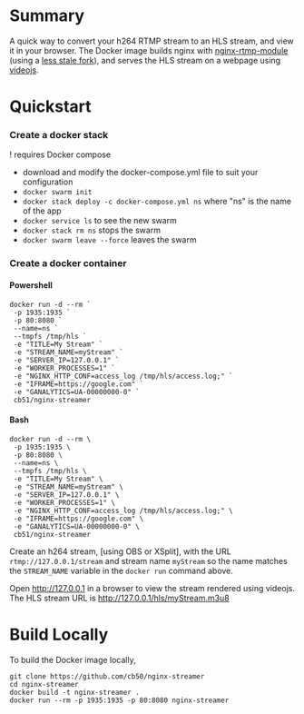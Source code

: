 # Summary

A quick way to convert your h264 RTMP stream to an HLS stream, and view it in your browser. The Docker image builds nginx with [nginx-rtmp-module](https://github.com/arut/nginx-rtmp-module) (using a [less stale fork](https://github.com/sergey-dryabzhinsky/nginx-rtmp-module)), and serves the HLS stream on a webpage using [videojs](https://github.com/videojs).

# Quickstart

### Create a docker stack
! requires Docker compose
* download and modify the docker-compose.yml file to suit your configuration
* ``docker swarm init``
* ``docker stack deploy -c docker-compose.yml ns`` where "ns" is the name of the app
* ``docker service ls`` to see the new swarm
* ``docker stack rm ns`` stops the swarm
* ``docker swarm leave --force`` leaves the swarm


### Create a docker container

#### Powershell
```
docker run -d --rm `
 -p 1935:1935 `
 -p 80:8080 `
 --name=ns `
 --tmpfs /tmp/hls `
 -e "TITLE=My Stream" `
 -e "STREAM_NAME=myStream" `
 -e "SERVER_IP=127.0.0.1" `
 -e "WORKER_PROCESSES=1" `
 -e "NGINX_HTTP_CONF=access_log /tmp/hls/access.log;" `
 -e "IFRAME=https://google.com" `
 -e "GANALYTICS=UA-00000000-0" `
 cb51/nginx-streamer
```

#### Bash
```
docker run -d --rm \
 -p 1935:1935 \
 -p 80:8080 \
 --name=ns \
 --tmpfs /tmp/hls \
 -e "TITLE=My Stream" \
 -e "STREAM_NAME=myStream" \
 -e "SERVER_IP=127.0.0.1" \
 -e "WORKER_PROCESSES=1" \
 -e "NGINX_HTTP_CONF=access_log /tmp/hls/access.log;" \
 -e "IFRAME=https://google.com" \
 -e "GANALYTICS=UA-00000000-0" \
 cb51/nginx-streamer
```

Create an h264 stream, [using OBS or XSplit], with the URL `rtmp://127.0.0.1/stream` and stream name `myStream` so the name matches the `STREAM_NAME` variable in the `docker run` command above. 

Open http://127.0.0.1 in a browser to view the stream rendered using videojs.
The HLS stream URL is http://127.0.0.1/hls/myStream.m3u8

# Build Locally

To build the Docker image locally,
```
git clone https://github.com/cb50/nginx-streamer
cd nginx-streamer
docker build -t nginx-streamer .
docker run --rm -p 1935:1935 -p 80:8080 nginx-streamer
```
